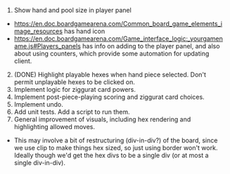 1. Show hand and pool size in player panel
  * https://en.doc.boardgamearena.com/Common_board_game_elements_image_resources has hand icon
  * https://en.doc.boardgamearena.com/Game_interface_logic:_yourgamename.js#Players_panels has info on adding to the player panel, and also about using counters, which provide some automation for updating client.
2. (DONE) Highlight playable hexes when hand piece selected. Don't permit unplayable hexes to be clicked on.
3. Implement logic for ziggurat card powers.
4. Implement post-piece-playing scoring and ziggurat card choices.
5. Implement undo.
6. Add unit tests. Add a script to run them.
7. General improvement of visuals, including hex rendering and highlighting allowed moves.
  * This may involve a bit of restructuring (div-in-div?) of the board, since we use clip to make things hex sized, so just using border won't work. Ideally though we'd get the hex divs to be a single div (or at most a single div-in-div).
